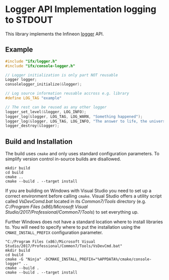 # Logger API Implementation logging to STDOUT

This library implements the Infineon [logger](https://bitbucket.vih.infineon.com/projects/V2XSYS/repos/hsw-logger/browse) API.

## Example

```c
#include "ifx/logger.h"
#include "ifx/console-logger.h"

// Logger initialization is only part NOT reusable
Logger logger;
consolelogger_initialize(&logger);

// Log source information reusable accross e.g. library
#define LOG_TAG "example"

// The rest can be reused as any other logger
logger_set_level(&logger, LOG_INFO);
logger_log(&logger, LOG_TAG, LOG_WARN, "Something happened");
logger_log(&logger, LOG_TAG, LOG_INFO, "The answer to life, the universe and everything is: %d", 42);
logger_destroy(&logger);
```

## Build and Installation

The build uses `cmake` and only uses standard configuration parameters. To simplify version control in-source builds are disallowed.

```
mkdir build
cd build
cmake ..
cmake --build . --target install
```

If you are building on Windows with Visual Studio you need to set up a correct environment before calling `cmake`. Visual Studio offers a utility script called *VsDevComd.bat* located in its *Common7/Tools* directory (e.g. *C:/Program Files (x86)/Microsoft  Visual Studio/2017/Professional/Common7/Tools*) to set everything up.

Further Windows does not have a standard location where to install libraries to. You will need to specify where to put the installation using the `CMAKE_INSTALL_PREFIX` configuration parameter.

```
"C:/Program Files (x86)/Microsoft Visual Studio/2017/Professional/Common7/Tools/VsDevCmd.bat"
mkdir build
cd build
cmake -G "Ninja" -DCMAKE_INSTALL_PREFIX="%APPDATA%/cmake/console-logger" ..
cmake --build .
cmake --build . --target install
```
